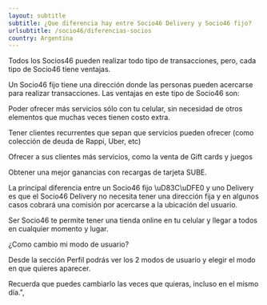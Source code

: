 ```yaml
---
layout: subtitle
subtitle: ¿Que diferencia hay entre Socio46 Delivery y Socio46 fijo?
urlsubtitle: /socio46/diferencias-socios
country: Argentina
---
```

Todos los Socios46 pueden realizar todo tipo de transacciones, pero, cada tipo de Socio46 tiene ventajas.

Un Socio46 fijo tiene una dirección donde las personas pueden acercarse para realizar transacciones. Las ventajas en este tipo de Socio46 son:

Poder ofrecer más servicios sólo con tu celular, sin necesidad de otros elementos que muchas veces tienen costo extra.

Tener clientes recurrentes que sepan que servicios pueden ofrecer (como colección de deuda de Rappi, Uber, etc)

Ofrecer a sus clientes más servicios, como la venta de Gift cards y juegos

Obtener una mejor ganancias con recargas de tarjeta SUBE.

La principal diferencia entre un Socio46 fijo \uD83C\uDFE0 y uno Delivery es que el Socio46 Delivery no necesita tener una dirección fija y en algunos casos cobrará una comisión por acercarse a la ubicación del usuario.

Ser Socio46 te permite tener una tienda online en tu celular y llegar a todos en cualquier momento y lugar.

¿Como cambio mi modo de usuario?

Desde la sección Perfil  podrás ver los 2 modos de usuario y elegir el modo en que quieres aparecer.

Recuerda que puedes cambiarlo las veces que quieras, incluso en el mismo día.",
          